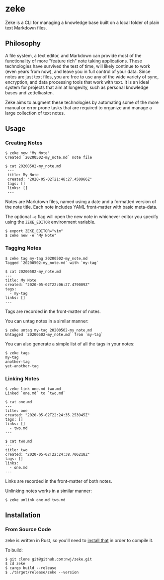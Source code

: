 # zeke

Zeke is a CLI for managing a knowledge base built on a local folder of plain text Markdown files.

## Philosophy

A file system, a text editor, and Markdown can provide most of the functionality of more "feature rich" note taking applications. These technologies have survived the test of time, will likely continue to work (even years from now), and leave you in full control of your data. Since notes are just text files, you are free to use any of the wide variety of sync, encryption, and data processing tools that work with text. It is an ideal system for projects that aim at longevity, such as personal knowledge bases and zettelkasten.

Zeke aims to augment these technologies by automating some of the more manual or error prone tasks that are required to organize and manage a large collection of text notes.

## Usage

### Creating Notes

```
$ zeke new "My Note"
Created `20200502-my_note.md` note file

$ cat 20200502-my_note.md
 ---
 title: My Note
 created: "2020-05-02T21:48:27.450966Z"
 tags: []
 links: []
 ---
```

Notes are Markdown files, named using a date and a formatted version of the note title. Each note includes YAML front-matter with basic meta-data.

The optional `-e` flag will open the new note in whichever editor you specify using the `ZEKE_EDITOR` environment variable.

```
$ export ZEKE_EDITOR="vim"
$ zeke new -e "My Note"
```

### Tagging Notes
```
$ zeke tag my-tag 20200502-my_note.md
Tagged `20200502-my_note.md` with `my-tag`

$ cat 20200502-my_note.md
---
title: My Note
created: "2020-05-02T22:06:27.479009Z"
tags:
  - my-tag
links: []
---
```

Tags are recorded in the front-matter of notes.

You can untag notes in a similar manner:

```
$ zeke untag my-tag 20200502-my_note.md
Untagged `20200502-my_note.md` from `my-tag`
```

You can also generate a simple list of all the tags in your notes:

```
$ zeke tags
my-tag
another-tag
yet-another-tag
```

### Linking Notes

```
$ zeke link one.md two.md
Linked `one.md` to `two.md`

$ cat one.md
---
title: one
created: "2020-05-02T22:24:35.253945Z"
tags: []
links: []
  - two.md
---

$ cat two.md
---
title: two
created: "2020-05-02T22:24:38.706218Z"
tags: []
links:
  - one.md
---
```

Links are recorded in the front-matter of both notes.

Unlinking notes works in a similar manner:

```
$ zeke unlink one.md two.md
```

## Installation

### From Source Code

zeke is written in Rust, so you'll need to [install that](https://www.rust-lang.org/tools/install) in order to compile it.

To build:
```
$ git clone git@github.com:nwj/zeke.git
$ cd zeke
$ cargo build --release
$ ./target/release/zeke --version
```
